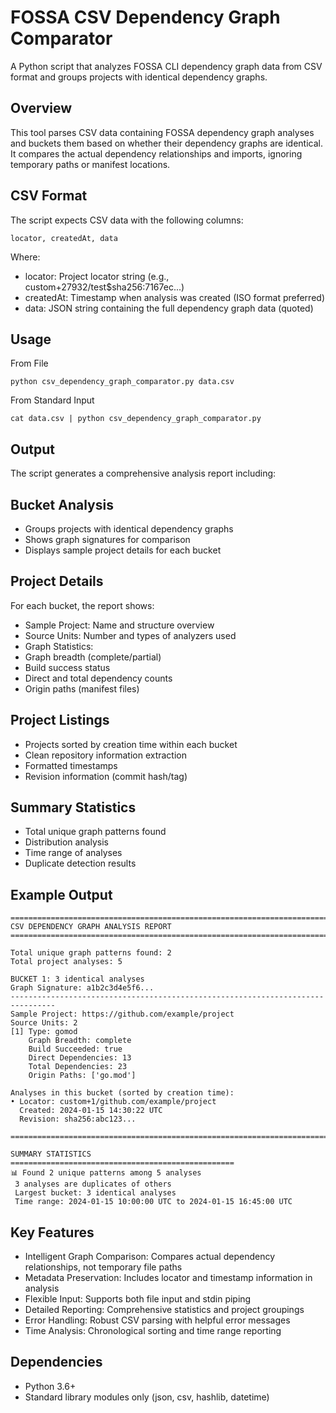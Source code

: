 # FOSSA CSV Dependency Graph Comparator

A Python script that analyzes FOSSA CLI dependency graph data from CSV format and groups projects with identical dependency graphs.

## Overview

This tool parses CSV data containing FOSSA dependency graph analyses and buckets them based on whether their dependency graphs are identical. It compares the actual dependency relationships and imports, ignoring temporary paths or
manifest locations.

## CSV Format

The script expects CSV data with the following columns:

```csv
locator, createdAt, data
```
Where:
- locator: Project locator string (e.g., custom+27932/test$sha256:7167ec...)
- createdAt: Timestamp when analysis was created (ISO format preferred)
- data: JSON string containing the full dependency graph data (quoted)

## Usage

From File

`python csv_dependency_graph_comparator.py data.csv`

From Standard Input

`cat data.csv | python csv_dependency_graph_comparator.py`

##  Output

The script generates a comprehensive analysis report including:

##  Bucket Analysis

- Groups projects with identical dependency graphs
- Shows graph signatures for comparison
- Displays sample project details for each bucket

##  Project Details

For each bucket, the report shows:
- Sample Project: Name and structure overview
- Source Units: Number and types of analyzers used
- Graph Statistics:
- Graph breadth (complete/partial)
- Build success status
- Direct and total dependency counts
- Origin paths (manifest files)

##  Project Listings

- Projects sorted by creation time within each bucket
- Clean repository information extraction
- Formatted timestamps
- Revision information (commit hash/tag)

## Summary Statistics

- Total unique graph patterns found
- Distribution analysis
- Time range of analyses
- Duplicate detection results

## Example Output

```
====================================================================================================
CSV DEPENDENCY GRAPH ANALYSIS REPORT
====================================================================================================

Total unique graph patterns found: 2
Total project analyses: 5

BUCKET 1: 3 identical analyses
Graph Signature: a1b2c3d4e5f6...
--------------------------------------------------------------------------------
Sample Project: https://github.com/example/project
Source Units: 2
[1] Type: gomod
    Graph Breadth: complete
    Build Succeeded: true
    Direct Dependencies: 13
    Total Dependencies: 23
    Origin Paths: ['go.mod']

Analyses in this bucket (sorted by creation time):
• Locator: custom+1/github.com/example/project
  Created: 2024-01-15 14:30:22 UTC
  Revision: sha256:abc123...

====================================================================================================

SUMMARY STATISTICS
==================================================
📊 Found 2 unique patterns among 5 analyses
 3 analyses are duplicates of others
 Largest bucket: 3 identical analyses
 Time range: 2024-01-15 10:00:00 UTC to 2024-01-15 16:45:00 UTC
```
## Key Features

- Intelligent Graph Comparison: Compares actual dependency relationships, not temporary file paths
- Metadata Preservation: Includes locator and timestamp information in analysis
- Flexible Input: Supports both file input and stdin piping
- Detailed Reporting: Comprehensive statistics and project groupings
- Error Handling: Robust CSV parsing with helpful error messages
- Time Analysis: Chronological sorting and time range reporting

## Dependencies

- Python 3.6+
- Standard library modules only (json, csv, hashlib, datetime)

